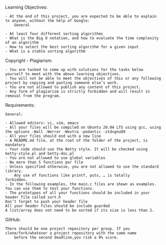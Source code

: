 Learning Objectives:

	- At the end of this project, you are expected to be able to explain to anyone, without the help of Google:
		General

	- At least four different sorting algorithms
	- What is the Big O notation, and how to evaluate the time complexity of an algorithm
	- How to select the best sorting algorithm for a given input
	- What is a stable sorting algorithm

Copyright - Plagiarism:

	- You are tasked to come up with solutions for the tasks below yourself to meet with the above learning objectives.
	- You will not be able to meet the objectives of this or any following project by copying and pasting someone else’s work.
	- You are not allowed to publish any content of this project.
	- Any form of plagiarism is strictly forbidden and will result in removal from the program.

Requirements:

	General:

	- Allowed editors: vi, vim, emacs
	- All your files will be compiled on Ubuntu 20.04 LTS using gcc, using the options -Wall -Werror -Wextra -pedantic -std=gnu89
	- All your files should end with a new line
	- A README.md file, at the root of the folder of the project, is mandatory
	- Your code should use the Betty style. It will be checked using betty-style.pl and betty-doc.pl
	- You are not allowed to use global variables
	- No more than 5 functions per file
	- Unless specified otherwise, you are not allowed to use the standard library.
		Any use of functions like printf, puts, … is totally		forbidden.
	- In the following examples, the main.c files are shown as examples. You can use them to test your functions.
	- The prototypes of all your functions should be included in your header file called sort.h
	Don’t forget to push your header file
	All your header files should be include guarded
	A list/array does not need to be sorted if its size is less than 2.

GitHub:

	There should be one project repository per group. If you clone/fork/whatever a project repository with the same name
		before the second deadline,you risk a 0% score.
